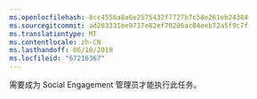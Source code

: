 ```yaml
---
ms.openlocfilehash: 8cc4556a8a6e2575432f7727b7c58e261eb24384
ms.sourcegitcommit: ad203331ee9737e82ef70206ac04eeb72a5f9c7f
ms.translationtype: MT
ms.contentlocale: zh-CN
ms.lasthandoff: 06/18/2019
ms.locfileid: "67216367"
---
```

需要成为 Social Engagement 管理员才能执行此任务。